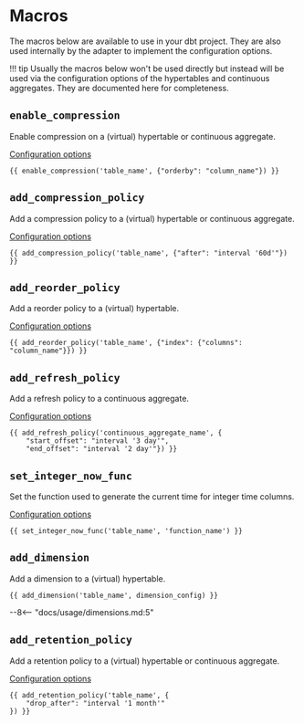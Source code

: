 # Macros

The macros below are available to use in your dbt project. They are also used internally by the adapter to implement the configuration options.

!!! tip
    Usually the macros below won't be used directly but instead will be used via the configuration options of the hypertables and continuous aggregates. They are documented here for completeness.

## `enable_compression`

Enable compression on a (virtual) hypertable or continuous aggregate.

[Configuration options](compression.md#compression-settings)

```sql+jinja
{{ enable_compression('table_name', {"orderby": "column_name"}) }}
```

## `add_compression_policy`

Add a compression policy to a (virtual) hypertable or continuous aggregate.

[Configuration options](compression.md#compression-policy-settings)

```sql+jinja
{{ add_compression_policy('table_name', {"after": "interval '60d'"}) }}
```

## `add_reorder_policy`

Add a reorder policy to a (virtual) hypertable.

[Configuration options](reorder-policies.md#configuration-options)

```sql+jinja
{{ add_reorder_policy('table_name', {"index": {"columns": "column_name"}}) }}
```

## `add_refresh_policy`

Add a refresh policy to a continuous aggregate.

[Configuration options](continuous-aggregates.md#timescaledb-refresh-policy-options)

```sql+jinja
{{ add_refresh_policy('continuous_aggregate_name', {
    "start_offset": "interval '3 day'",
    "end_offset": "interval '2 day'"}) }}
```

## `set_integer_now_func`

Set the function used to generate the current time for integer time columns.

[Configuration options](hypertables.md#set_integer_now_func-options)

```sql+jinja
{{ set_integer_now_func('table_name', 'function_name') }}
```

## `add_dimension`

Add a dimension to a (virtual) hypertable.

```sql+jinja
{{ add_dimension('table_name', dimension_config) }}
```

--8<-- "docs/usage/dimensions.md:5"

## `add_retention_policy`

Add a retention policy to a (virtual) hypertable or continuous aggregate.

[Configuration options](retention-policies.md#configuration-options)

```sql+jinja
{{ add_retention_policy('table_name', {
    "drop_after": "interval '1 month'"
}) }}
```
